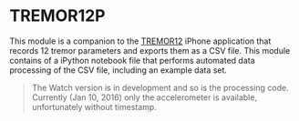 # TREMOR12P

This module is a companion to the [TREMOR12](https://github.com/DigNeurosurgeon/TREMOR12) iPhone application that records 12 tremor parameters and exports them as a CSV file. This module contains of a iPython notebook file that performs automated data processing of the CSV file, including an example data set.

> The Watch version is in development and so is the processing code. Currently (Jan 10, 2016) only the accelerometer is available, unfortunately without timestamp.
